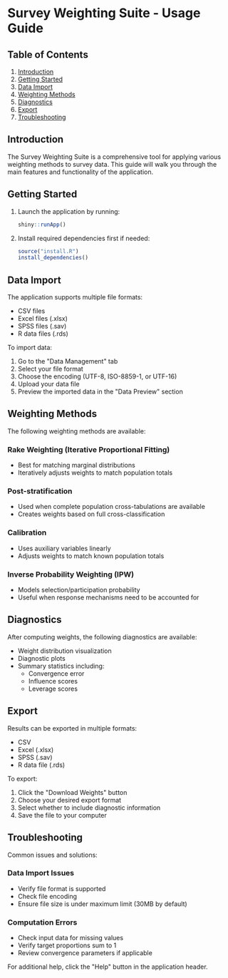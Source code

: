 # Survey Weighting Suite - Usage Guide

## Table of Contents
1. [Introduction](#introduction)
2. [Getting Started](#getting-started)
3. [Data Import](#data-import)
4. [Weighting Methods](#weighting-methods)
5. [Diagnostics](#diagnostics)
6. [Export](#export)
7. [Troubleshooting](#troubleshooting)

## Introduction

The Survey Weighting Suite is a comprehensive tool for applying various weighting methods to survey data. This guide will walk you through the main features and functionality of the application.

## Getting Started

1. Launch the application by running:
   ```r
   shiny::runApp()
2. Install required dependencies first if needed:
   ```r
   source("install.R")
   install_dependencies()

## Data Import

The application supports multiple file formats:

* CSV files
* Excel files (.xlsx)
* SPSS files (.sav)
* R data files (.rds)

To import data:

1. Go to the "Data Management" tab
2. Select your file format
3. Choose the encoding (UTF-8, ISO-8859-1, or UTF-16)
4. Upload your data file
5. Preview the imported data in the "Data Preview" section

## Weighting Methods

The following weighting methods are available:

### Rake Weighting (Iterative Proportional Fitting)
* Best for matching marginal distributions
* Iteratively adjusts weights to match population totals

### Post-stratification
* Used when complete population cross-tabulations are available
* Creates weights based on full cross-classification

### Calibration
* Uses auxiliary variables linearly
* Adjusts weights to match known population totals

### Inverse Probability Weighting (IPW)
* Models selection/participation probability
* Useful when response mechanisms need to be accounted for

## Diagnostics

After computing weights, the following diagnostics are available:

* Weight distribution visualization
* Diagnostic plots
* Summary statistics including:
  * Convergence error
  * Influence scores
  * Leverage scores

## Export

Results can be exported in multiple formats:
* CSV
* Excel (.xlsx)
* SPSS (.sav)
* R data file (.rds)

To export:
1. Click the "Download Weights" button
2. Choose your desired export format
3. Select whether to include diagnostic information
4. Save the file to your computer

## Troubleshooting

Common issues and solutions:

### Data Import Issues
* Verify file format is supported
* Check file encoding
* Ensure file size is under maximum limit (30MB by default)

### Computation Errors
* Check input data for missing values
* Verify target proportions sum to 1
* Review convergence parameters if applicable

For additional help, click the "Help" button in the application header.


